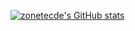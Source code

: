 [![zonetecde's GitHub stats](https://github-readme-stats.vercel.app/api?username=zonetecde&show_icons=true&count_private=true&include_all_commits=true&theme=synthwave)](https://github.com/zonetecde/github-readme-stats)
